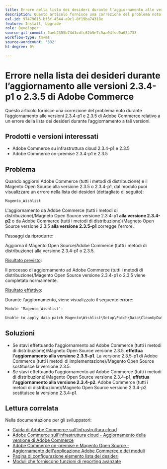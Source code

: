 ```yaml
---
title: Errore nella lista dei desideri durante l’aggiornamento alle versioni 2.3.4-p1 o 2.3.5 di Adobe Commerce
description: Questo articolo fornisce una correzione del problema noto durante l’aggiornamento alle versioni 2.3.4-p1 e 2.3.5 di Adobe Commerce relativo a un errore della lista dei desideri durante l’aggiornamento a tali versioni.
exl-id: 97479615-bf3f-4544-a9c1-8f19ba74318e
feature: Install, Upgrade
role: Developer
source-git-commit: 2aeb2355b74d1cdfc62b5e7c5aa04fcd0a654733
workflow-type: tm+mt
source-wordcount: '332'
ht-degree: 0%

---
```


# Errore nella lista dei desideri durante l’aggiornamento alle versioni 2.3.4-p1 o 2.3.5 di Adobe Commerce

Questo articolo fornisce una correzione del problema noto durante l’aggiornamento alle versioni 2.3.4-p1 e 2.3.5 di Adobe Commerce relativo a un errore della lista dei desideri durante l’aggiornamento a tali versioni.

## Prodotti e versioni interessati

* Adobe Commerce su infrastruttura cloud 2.3.4-p1 e 2.3.5
* Adobe Commerce on-premise 2.3.4-p1 e 2.3.5

## Problema

Quando aggiorni Adobe Commerce (tutti i metodi di distribuzione) e il Magento Open Source alla versione 2.3.5 o 2.3.4-p1, dal modulo puoi visualizzare un errore nella lista dei desideri (dettagliato di seguito):

```php
Magento_Wishlist
```

L&#39;aggiornamento da Adobe Commerce (tutti i metodi di distribuzione)/Magneto Open Source versione 2.3.4-p1 **alla versione 2.3.4-p2** o da Adobe Commerce (tutti i metodi di distribuzione)/Magneto Open Source versione 2.3.5 **alla versione 2.3.5-p1** corregge l&#39;errore.

<u>Passaggi da riprodurre</u>:

Aggiorna il Magento Open Source/Adobe Commerce (tutti i metodi di distribuzione) alla versione 2.3.4-p1 o 2.3.5.

<u>Risultato previsto</u>:

Il processo di aggiornamento ad Adobe Commerce (tutti i metodi di distribuzione)/Magento Open Source versione 2.3.4-p1 o 2.3.5 viene completato normalmente.

<u>Risultato effettivo</u>:

Durante l’aggiornamento, viene visualizzato il seguente errore:

```php
Module ‘Magento_Wishlist’:

Unable to apply data patch Magento\Wishlist\Setup\Patch\Data\CleanUpData for module Magento_Wishlist. Original exception message: Unable to unserialize value. Error: Syntax error
```

## Soluzioni

* Se stavi effettuando l&#39;aggiornamento ad Adobe Commerce (tutti i metodi di distribuzione)/Magneto Open Source versione 2.3.5, **effettua l&#39;aggiornamento alla versione 2.3.5-p1**. La versione 2.3.5-p1 di Adobe Commerce (tutti i metodi di implementazione)/Magento Open Source sostituisce la versione 2.3.5.
* Se stavi effettuando l&#39;aggiornamento ad Adobe Commerce (tutti i metodi di distribuzione)/Magento Open Source versione 2.3.4-p1, **effettua l&#39;aggiornamento alla versione 2.3.4-p2**. Adobe Commerce (tutti i metodi di distribuzione)/Magneto Open Source versione 2.3.4-p2 sostituisce la versione 2.3.4-p1.

## Lettura correlata

Nella documentazione per gli sviluppatori:

* [Guida di Adobe Commerce sull&#39;infrastruttura cloud](https://experienceleague.adobe.com/it/docs/commerce-cloud-service/user-guide/overview)
* [Adobe Commerce sull&#39;infrastruttura cloud - Aggiornamento della versione di Adobe Commerce](https://experienceleague.adobe.com/it/docs/commerce-cloud-service/user-guide/develop/upgrade/commerce-version)
* [Adobe Commerce on-premise e Magento Open Source - Aggiornamento dell&#39;applicazione Adobe Commerce e dei moduli](https://experienceleague.adobe.com/it/docs/commerce-operations/upgrade-guide/overview)
* [Pagina di configurazione elemento lista dei desideri](https://developer.adobe.com/commerce/frontend-core/guide/layouts/product-layouts/#wishlist-item-configure-page)
* [Moduli che forniscono funzioni di reporting avanzate](https://developer.adobe.com/commerce/php/development/advanced-reporting/modules/)
